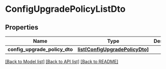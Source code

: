 # ConfigUpgradePolicyListDto

## Properties
Name | Type | Description | Notes
------------ | ------------- | ------------- | -------------
**config_upgrade_policy_dto** | [**list[ConfigUpgradePolicyDto]**](ConfigUpgradePolicyDto.md) |  | [optional] 

[[Back to Model list]](../README.md#documentation-for-models) [[Back to API list]](../README.md#documentation-for-api-endpoints) [[Back to README]](../README.md)


